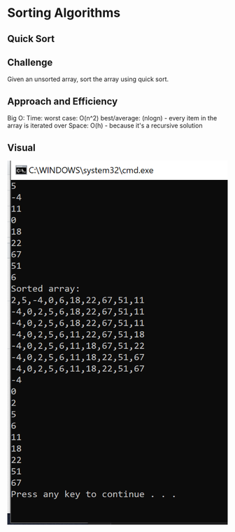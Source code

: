 # Sorting Algorithms

## Quick Sort

## Challenge
Given an unsorted array, sort the array using quick sort.

## Approach and Efficiency
Big O:
Time: worst case: O(n^2) best/average: (nlogn) - every item in the array is iterated over
Space: O(h) - because it's a recursive solution

## Visual
![console_image](https://github.com/allisa/Data-Structures-and-Algorithms/blob/master/assets/quick_sort.png)
